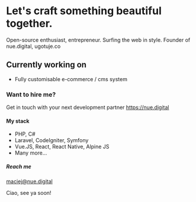 # Let's craft something beautiful together.

Open-source enthusiast, entrepreneur. Surfing the web in style.
Founder of nue.digital, ugotuje.co

## Currently working on
- Fully customisable e-commerce / cms system

### Want to hire me?
Get in touch with your next development partner
https://nue.digital

#### My stack
- PHP, C#
- Laravel, CodeIgniter, Symfony
- Vue.JS, React, React Native, Alpine JS
- Many more...

##### Reach me
maciej@nue.digital

Ciao, see ya soon!
<!--
**d0hn/d0hn** is a ✨ _special_ ✨ repository because its `README.md` (this file) appears on your GitHub profile.

Here are some ideas to get you started:

- 🔭 I’m currently working on ...
- 🌱 I’m currently learning ...
- 👯 I’m looking to collaborate on ...
- 🤔 I’m looking for help with ...
- 💬 Ask me about ...
- 📫 How to reach me: ...
- 😄 Pronouns: ...
- ⚡ Fun fact: ...
-->
